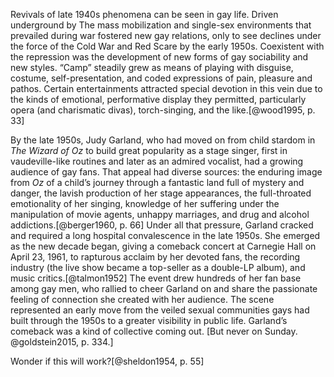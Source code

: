 Revivals of late 1940s phenomena can be seen in gay life. Driven underground by The mass mobilization and single-sex environments that prevailed during war fostered  new gay relations, only to see declines under the force of the Cold War and Red Scare by the early 1950s. Coexistent with the repression was the development of new forms of gay sociability and new styles. “Camp” steadily grew as means of playing with disguise, costume, self-presentation, and coded expressions of pain, pleasure and pathos.  Certain entertainments attracted special devotion in this vein due to the kinds of emotional, performative display they permitted, particularly opera (and charismatic divas), torch-singing, and the like.[@wood1995, p. 33]

By the late 1950s, Judy Garland, who had moved on from child stardom in *The Wizard of Oz* to build great popularity as a stage singer, first in vaudeville-like routines and later as an admired vocalist, had a growing audience of gay fans.  That appeal had diverse sources:  the enduring image from *Oz* of a child’s journey through a fantastic land full of mystery and danger, the lavish production of her stage appearances, the full-throated emotionality of her singing, knowledge of her suffering under the manipulation of movie agents, unhappy marriages, and drug and alcohol addictions.[@berger1960, p. 66]  Under all that pressure, Garland cracked and required a long hospital convalescence in the late 1950s.  She emerged as the new decade began, giving a comeback concert at Carnegie Hall on April 23, 1961, to rapturous acclaim by her devoted fans, the recording industry (the live show became a top-seller as a double-LP album), and music critics.[@talmon1952]  The event drew hundreds of her fan base among gay men, who rallied to cheer Garland on and share the passionate feeling of connection she created with her audience.  The scene represented an early move from the veiled sexual communities gays had built through the 1950s to a greater visibility in public life.  Garland’s comeback was a kind of collective coming out. [But never on Sunday. @goldstein2015, p. 334.]

Wonder if this will work?[@sheldon1954, p. 55]
